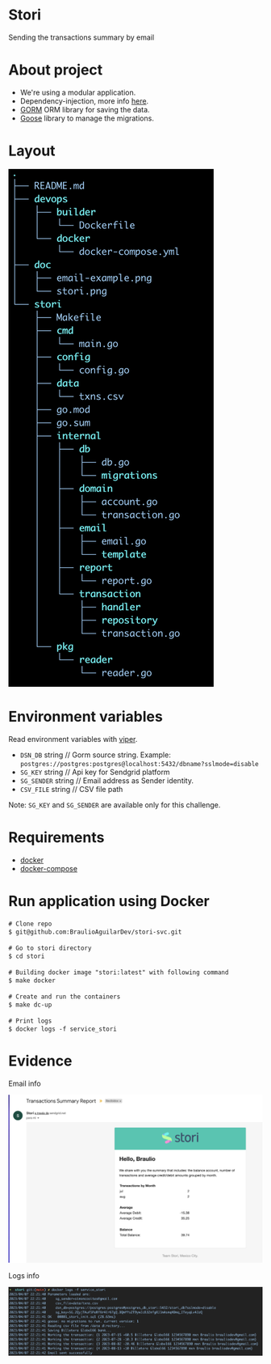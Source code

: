 # Stori

Sending the transactions summary by email

# About project
- We're using a modular application.
- Dependency-injection, more info [here](https://github.com/alecthomas/inject).
- [GORM](https://gorm.io/docs/) ORM library for saving the data.
- [Goose](https://pressly.github.io/goose/) library to manage the migrations.

# Layout
![Drag Racing](doc/assets/stori.png)
# Environment variables
Read environment variables with [viper](github.com/spf13/viper).

* `DSN_DB`    string  // Gorm source string. Example: `postgres://postgres:postgres@localhost:5432/dbname?sslmode=disable`
* `SG_KEY`    string  // Api key for Sendgrid platform
* `SG_SENDER` string  // Email address as Sender identity.
* `CSV_FILE`  string  // CSV file path

Note: `SG_KEY` and `SG_SENDER`  are available only for this challenge.

# Requirements

* [docker](https://www.docker.com/)
* [docker-compose](https://docs.docker.com/compose/)

# Run application using Docker

```shell
# Clone repo
$ git@github.com:BraulioAguilarDev/stori-svc.git

# Go to stori directory
$ cd stori

# Building docker image "stori:latest" with following command
$ make docker

# Create and run the containers
$ make dc-up

# Print logs
$ docker logs -f service_stori
```

# Evidence

Email info

![Drag Racing](doc/assets/email-example.png)

Logs info

![Drag Racing](doc/assets/logs.png)